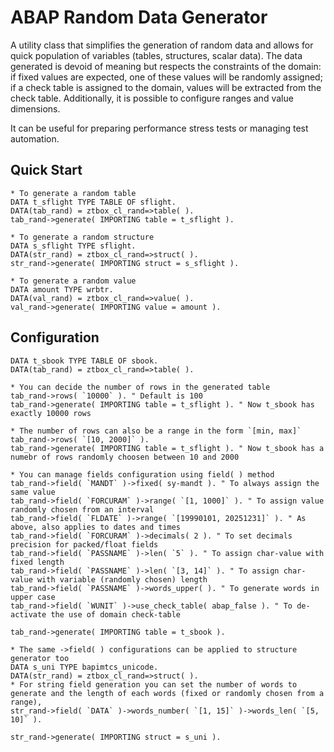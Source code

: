# ABAP Random Data Generator

A utility class that simplifies the generation of random data and allows for quick population of variables (tables, structures, scalar data). 
The data generated is devoid of meaning but respects the constraints of the domain: if fixed values are expected, one of these values will be randomly assigned; if a check table is assigned to the domain, values will be extracted from the check table. Additionally, it is possible to configure ranges and value dimensions. 

 It can be useful for preparing performance stress tests or managing test automation.
 
 ## Quick Start
 
 ```abap
 * To generate a random table
 DATA t_sflight TYPE TABLE OF sflight.
 DATA(tab_rand) = ztbox_cl_rand=>table( ).
 tab_rand->generate( IMPORTING table = t_sflight ).
 
 * To generate a random structure
 DATA s_sflight TYPE sflight.
 DATA(str_rand) = ztbox_cl_rand=>struct( ).
 str_rand->generate( IMPORTING struct = s_sflight ).
 
 * To generate a random value
 DATA amount TYPE wrbtr.
 DATA(val_rand) = ztbox_cl_rand=>value( ).
 val_rand->generate( IMPORTING value = amount ).
 ```
 
 ## Configuration
 
 ```abap
 DATA t_sbook TYPE TABLE OF sbook.
 DATA(tab_rand) = ztbox_cl_rand=>table( ).
 
 * You can decide the number of rows in the generated table
 tab_rand->rows( `10000` ). " Default is 100
 tab_rand->generate( IMPORTING table = t_sflight ). " Now t_sbook has exactly 10000 rows 
 
 * The number of rows can also be a range in the form `[min, max]`
 tab_rand->rows( `[10, 2000]` ).
 tab_rand->generate( IMPORTING table = t_sflight ). " Now t_sbook has a numebr of rows randomly choosen between 10 and 2000
 
 * You can manage fields configuration using field( ) method
 tab_rand->field( `MANDT` )->fixed( sy-mandt ). " To always assign the same value
 tab_rand->field( `FORCURAM` )->range( `[1, 1000]` ). " To assign value randomly chosen from an interval
 tab_rand->field( `FLDATE` )->range( `[19990101, 20251231]` ). " As above, also applies to dates and times
 tab_rand->field( `FORCURAM` )->decimals( 2 ). " To set decimals precision for packed/float fields
 tab_rand->field( `PASSNAME` )->len( `5` ). " To assign char-value with fixed length
 tab_rand->field( `PASSNAME` )->len( `[3, 14]` ). " To assign char-value with variable (randomly chosen) length
 tab_rand->field( `PASSNAME` )->words_upper( ). " To generate words in upper case
 tab_rand->field( `WUNIT` )->use_check_table( abap_false ). " To de-activate the use of domain check-table
 
 tab_rand->generate( IMPORTING table = t_sbook ).
 
 * The same ->field( ) configurations can be applied to structure generator too
 DATA s_uni TYPE bapimtcs_unicode.
 DATA(str_rand) = ztbox_cl_rand=>struct( ).
 * For string field generation you can set the number of words to generate and the length of each words (fixed or randomly chosen from a range),
 str_rand->field( `DATA` )->words_number( `[1, 15]` )->words_len( `[5, 10]` ). 
 
 str_rand->generate( IMPORTING struct = s_uni ).
 ```
